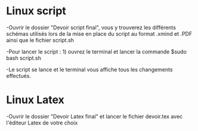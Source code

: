 # Linux script

-Ouvrir le dossier "Devoir script final", vous y trouverez les différents schémas utilisés lors de la mise en place du script au format .xmind et .PDF ainsi que le fichier script.sh

-Pour lancer le script :	1) ouvrez le terminal et lancer la commande $sudo bash script.sh 

-Le script se lance et le terminal vous affiche tous les changements effectués.


# Linux Latex

-Ouvrir le dossier "Devoir Latex final" et lancer le fichier devoir.tex avec l'éditeur Latex de votre choix